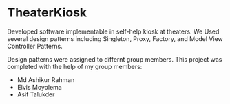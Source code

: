 # TheaterKiosk


Developed software implementable in self-help kiosk at theaters.
We Used several design patterns including Singleton, Proxy, Factory, and Model View Controller Patterns.

Design patterns were assigned to differnt group members.
This project was completed with the help of my group members:
- Md Ashikur Rahman
- Elvis Moyolema
- Asif Talukder
